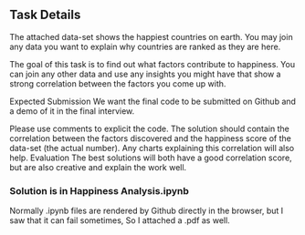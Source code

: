 ## Task Details

The attached data-set shows the happiest countries on earth. You may join any data you want to explain why countries are ranked as they are here.

The goal of this task is to find out what factors contribute to happiness. You can join any other data and use any insights you might have that show a strong correlation between the factors you come up with.  

Expected Submission We want the final code to be submitted on Github and a demo of it in the final interview.  

Please use comments to explicit the code.  The solution should contain the correlation between the factors discovered and the happiness score of the data-set (the actual number).  Any charts explaining this correlation will also help.  Evaluation The best solutions will both have a good correlation score, but are also creative and explain the work well.

### Solution is in Happiness Analysis.ipynb

Normally .ipynb files are rendered by Github directly in the browser, but I saw that it can fail sometimes, So I attached a .pdf as well.

